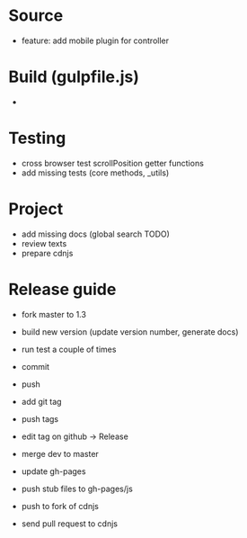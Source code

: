 # Source
 - feature: add mobile plugin for controller

# Build (gulpfile.js)
 - 

# Testing
 - cross browser test scrollPosition getter functions
 - add missing tests (core methods, _utils)

# Project
 - add missing docs (global search TODO)
 - review texts
 - prepare cdnjs


# Release guide
- fork master to 1.3
- build new version (update version number, generate docs)
- run test a couple of times
- commit
- push
- add git tag
- push tags
- edit tag on github -> Release
- merge dev to master

- update gh-pages
- push stub files to gh-pages/js

- push to fork of cdnjs
- send pull request to cdnjs
